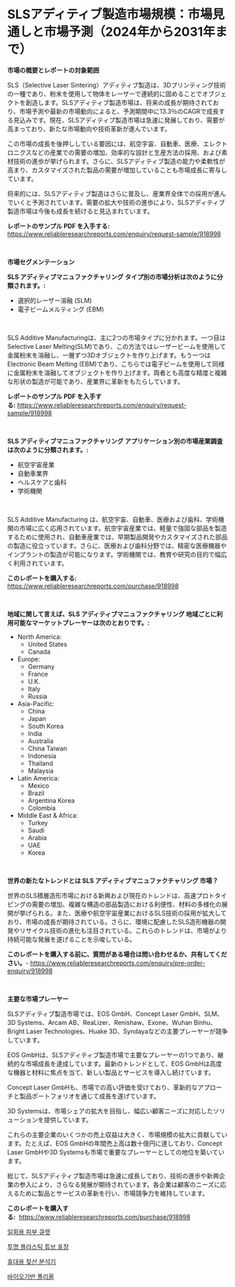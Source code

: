 <p><h1>SLSアディティブ製造市場規模：市場見通しと市場予測（2024年から2031年まで）</h1></p><p><strong>市場の概要とレポートの対象範囲</strong></p>
<p><p>SLS（Selective Laser Sintering）アディティブ製造は、3Dプリンティング技術の一種であり、粉末を使用して物体をレーザーで連続的に固めることでオブジェクトを創造します。SLSアディティブ製造市場は、将来の成長が期待されており、市場予測や最新の市場動向によると、予測期間中に13.3％のCAGRで成長する見込みです。現在、SLSアディティブ製造市場は急速に発展しており、需要が高まっており、新たな市場動向や技術革新が進んでいます。</p><p>この市場の成長を後押ししている要因には、航空宇宙、自動車、医療、エレクトロニクスなどの産業での需要の増加、効率的な設計と生産方法の採用、および素材技術の進歩が挙げられます。さらに、SLSアディティブ製造の能力や柔軟性が高まり、カスタマイズされた製品の需要が増加していることも市場成長に寄与しています。</p><p>将来的には、SLSアディティブ製造はさらに普及し、産業界全体での採用が進んでいくと予測されています。需要の拡大や技術の進歩により、SLSアディティブ製造市場は今後も成長を続けると見込まれています。</p></p>
<p><strong>レポートのサンプル PDF を入手する:</strong> <a href="https://www.reliableresearchreports.com/enquiry/request-sample/918998">https://www.reliableresearchreports.com/enquiry/request-sample/918998</a></p>
<p>&nbsp;</p>
<p><strong>市場セグメンテーション</strong></p>
<p><strong>SLS アディティブマニュファクチャリング タイプ別の市場分析は次のように分類されます。:</strong></p>
<p><ul><li>選択的レーザー溶融 (SLM)</li><li>電子ビームメルティング (EBM)</li></ul></p>
<p>&nbsp;</p>
<p><p>SLS Additive Manufacturingは、主に2つの市場タイプに分かれます。一つ目はSelective Laser Melting(SLM)であり、この方法ではレーザービームを使用して金属粉末を溶融し、一層ずつ3Dオブジェクトを作り上げます。もう一つはElectronic Beam Melting (EBM)であり、こちらでは電子ビームを使用して同様に金属粉末を溶融してオブジェクトを作り上げます。両者とも高度な精度と複雑な形状の製造が可能であり、産業界に革新をもたらしています。</p></p>
<p><strong>レポートのサンプル PDF を入手する:</strong>&nbsp;<a href="https://www.reliableresearchreports.com/enquiry/request-sample/918998">https://www.reliableresearchreports.com/enquiry/request-sample/918998</a></p>
<p>&nbsp;</p>
<p><strong> SLS アディティブマニュファクチャリング アプリケーション別の市場産業調査は次のように分類されます。:</strong></p>
<p><ul><li>航空宇宙産業</li><li>自動車業界</li><li>ヘルスケアと歯科</li><li>学術機関</li></ul></p>
<p>&nbsp;</p>
<p><p>SLS Additive Manufacturing は、航空宇宙、自動車、医療および歯科、学術機関の市場に広く応用されています。航空宇宙産業では、軽量で強固な部品を製造するために使用され、自動車産業では、早期製品開発やカスタマイズされた部品の製造に役立っています。さらに、医療および歯科分野では、精密な医療機器やインプラントの製造が可能になります。学術機関では、教育や研究の目的で幅広く利用されています。</p></p>
<p><strong>このレポートを購入する:</strong>&nbsp; <a href="https://www.reliableresearchreports.com/purchase/918998">https://www.reliableresearchreports.com/purchase/918998</a></p>
<p>&nbsp;</p>
<p><strong>地域に関して言えば、SLS アディティブマニュファクチャリング 地域ごとに利用可能なマーケットプレーヤーは次のとおりです。:</strong></p>
<p><ul>
    <li>
        North America:
        <ul>
            <li>United States</li>
            <li>Canada</li>
        </ul>
    </li>
    <li>
        Europe:
        <ul>
            <li>Germany</li>
            <li>France</li>
            <li>U.K.</li>
            <li>Italy</li>
            <li>Russia</li>
        </ul>
    </li>
    <li>
        Asia-Pacific:
        <ul>
            <li>China</li>
            <li>Japan</li>
            <li>South Korea</li>
            <li>India</li>
            <li>Australia</li>
            <li>China Taiwan</li>
            <li>Indonesia</li>
            <li>Thailand</li>
            <li>Malaysia</li>
        </ul>
    </li>
    <li>
        Latin America:
        <ul>
            <li>Mexico</li>
            <li>Brazil</li>
            <li>Argentina Korea</li>
            <li>Colombia</li>
        </ul>
    </li>
    <li>
        Middle East & Africa:
        <ul>
            <li>Turkey</li>
            <li>Saudi</li>
            <li>Arabia</li>
            <li>UAE</li>
            <li>Korea</li>
        </ul>
    </li>
    </ul></p>
<p>&nbsp;</p>
<p><strong>世界の新たなトレンドとは SLS アディティブマニュファクチャリング 市場？</strong></p>
<p><p>世界のSLS積層造形市場における新興および現在のトレンドは、高速プロトタイピングの需要の増加、複雑な構造の部品製造における利便性、材料の多様化の展開が挙げられる。また、医療や航空宇宙産業におけるSLS技術の採用が拡大しており、市場の成長が期待されている。さらに、環境に配慮したSLS造形機器の開発やリサイクル技術の進化も注目されている。これらのトレンドは、市場がより持続可能な発展を遂げることを示唆している。</p></p>
<p><strong>このレポートを購入する前に、質問がある場合は問い合わせるか、共有してください。</strong>- <a href="https://www.reliableresearchreports.com/enquiry/pre-order-enquiry/918998">https://www.reliableresearchreports.com/enquiry/pre-order-enquiry/918998</a></p>
<p>&nbsp;</p>
<p><strong>主要な市場プレーヤー</strong></p>
<p><p>SLSアディティブ製造市場では、EOS GmbH、Concept Laser GmbH、SLM、3D Systems、Arcam AB、ReaLizer、Renishaw、Exone、Wuhan Binhu、Bright Laser Technologies、Huake 3D、Syndayaなどの主要プレーヤーが競争しています。 </p><p>EOS GmbHは、SLSアディティブ製造市場で主要なプレーヤーの1つであり、継続的な市場成長を達成しています。最新のトレンドとして、EOS GmbHは高度な機器と材料に焦点を当て、新しい製品とサービスを導入し続けています。 </p><p>Concept Laser GmbHも、市場での高い評価を受けており、革新的なアプローチと製品ポートフォリオを通じて成長を遂げています。 </p><p>3D Systemsは、市場シェアの拡大を目指し、幅広い顧客ニーズに対応したソリューションを提供しています。 </p><p>これらの主要企業のいくつかの売上収益は大きく、市場規模の拡大に貢献しています。たとえば、EOS GmbHの年間売上高は数十億円に達しており、Concept Laser GmbHや3D Systemsも市場で重要なプレーヤーとしての地位を築いています。 </p><p>総じて、SLSアディティブ製造市場は急速に成長しており、技術の進歩や新興企業の参入により、さらなる発展が期待されています。各企業は顧客のニーズに応えるために製品とサービスの革新を行い、市場競争力を維持しています。</p></p>
<p><strong>このレポートを購入する:</strong>&nbsp;&nbsp;<a href="https://www.reliableresearchreports.com/purchase/918998">https://www.reliableresearchreports.com/purchase/918998</a></p>
<p><p><a href="https://github.com/sougarounis/Market-Research-Report-List-2/blob/main/6781283182716.md">일회용 피부 큐렛</a></p><p><a href="https://github.com/laholand/Market-Research-Report-List-2/blob/main/6760158182717.md">투명 플라스틱 튜브 포장</a></p><p><a href="https://github.com/sougarounis/Market-Research-Report-List-2/blob/main/2512967182718.md">휴대용 젖산 분석기</a></p><p><a href="https://github.com/laholand/Market-Research-Report-List-2/blob/main/7118548182719.md">바이오기반 폴리올</a></p></p>